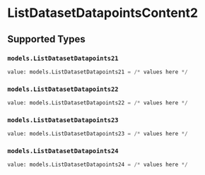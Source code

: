 # ListDatasetDatapointsContent2


## Supported Types

### `models.ListDatasetDatapoints21`

```python
value: models.ListDatasetDatapoints21 = /* values here */
```

### `models.ListDatasetDatapoints22`

```python
value: models.ListDatasetDatapoints22 = /* values here */
```

### `models.ListDatasetDatapoints23`

```python
value: models.ListDatasetDatapoints23 = /* values here */
```

### `models.ListDatasetDatapoints24`

```python
value: models.ListDatasetDatapoints24 = /* values here */
```

